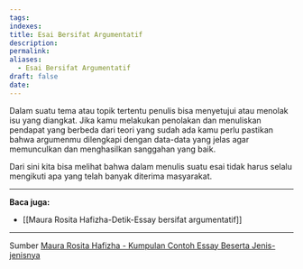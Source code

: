 ```yaml
---
tags: 
indexes: 
title: Esai Bersifat Argumentatif
description: 
permalink: 
aliases:
  - Esai Bersifat Argumentatif
draft: false
date:
---
```

Dalam suatu tema atau topik tertentu penulis bisa menyetujui atau menolak isu yang diangkat. Jika kamu melakukan penolakan dan menuliskan pendapat yang berbeda dari teori yang sudah ada kamu perlu pastikan bahwa argumenmu dilengkapi dengan data-data yang jelas agar memunculkan dan menghasilkan sanggahan yang baik.

Dari sini kita bisa melihat bahwa dalam menulis suatu esai tidak harus selalu mengikuti apa yang telah banyak diterima masyarakat.




---
**Baca juga:**
- [[Maura Rosita Hafizha-Detik-Essay bersifat argumentatif]]

---
Sumber [Maura Rosita Hafizha - Kumpulan Contoh Essay Beserta Jenis-jenisnya](https://www.detik.com/edu/detikpedia/d-6669735/kumpulan-contoh-essay-beserta-jenis-jenisnya)